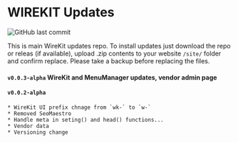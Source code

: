 # WIREKIT Updates

![GitHub last commit](https://img.shields.io/github/last-commit/kreativan/wirekit-updates)

This is main WireKit updates repo. To install updates just download the repo or releas (if available), upload .zip contents to your website `/site/` folder and confirm replace. Please take a backup before replacing the files.

#### `v0.0.3-alpha` WireKit and MenuManager updates, vendor admin page
#### `v0.0.2-alpha`
```
* WireKit UI prefix chnage from `wk-` to `w-`
* Removed SeoMaestro
* Handle meta in seting() and head() functions...
* Vendor data
* Versioning change
```